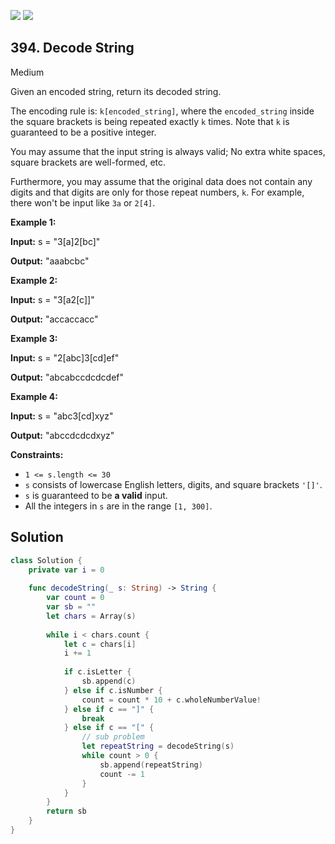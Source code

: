 [![](https://img.shields.io/github/stars/javadev/LeetCode-in-All?label=Stars&style=flat-square)](https://github.com/javadev/LeetCode-in-All)
[![](https://img.shields.io/github/forks/javadev/LeetCode-in-All?label=Fork%20me%20on%20GitHub%20&style=flat-square)](https://github.com/javadev/LeetCode-in-All/fork)

## 394\. Decode String

Medium

Given an encoded string, return its decoded string.

The encoding rule is: `k[encoded_string]`, where the `encoded_string` inside the square brackets is being repeated exactly `k` times. Note that `k` is guaranteed to be a positive integer.

You may assume that the input string is always valid; No extra white spaces, square brackets are well-formed, etc.

Furthermore, you may assume that the original data does not contain any digits and that digits are only for those repeat numbers, `k`. For example, there won't be input like `3a` or `2[4]`.

**Example 1:**

**Input:** s = "3[a]2[bc]"

**Output:** "aaabcbc" 

**Example 2:**

**Input:** s = "3[a2[c]]"

**Output:** "accaccacc" 

**Example 3:**

**Input:** s = "2[abc]3[cd]ef"

**Output:** "abcabccdcdcdef" 

**Example 4:**

**Input:** s = "abc3[cd]xyz"

**Output:** "abccdcdcdxyz" 

**Constraints:**

*   `1 <= s.length <= 30`
*   `s` consists of lowercase English letters, digits, and square brackets `'[]'`.
*   `s` is guaranteed to be **a valid** input.
*   All the integers in `s` are in the range `[1, 300]`.

## Solution

```swift
class Solution {
    private var i = 0
    
    func decodeString(_ s: String) -> String {
        var count = 0
        var sb = ""
        let chars = Array(s)
        
        while i < chars.count {
            let c = chars[i]
            i += 1
            
            if c.isLetter {
                sb.append(c)
            } else if c.isNumber {
                count = count * 10 + c.wholeNumberValue!
            } else if c == "]" {
                break
            } else if c == "[" {
                // sub problem
                let repeatString = decodeString(s)
                while count > 0 {
                    sb.append(repeatString)
                    count -= 1
                }
            }
        }
        return sb
    }
}
```